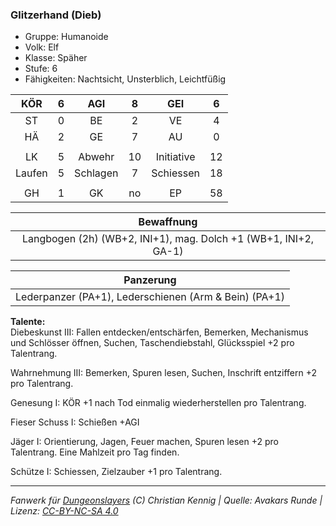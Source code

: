 ### Glitzerhand (Dieb)

- Gruppe: Humanoide
- Volk: Elf
- Klasse: Späher
- Stufe: 6
- Fähigkeiten: Nachtsicht, Unsterblich, Leichtfüßig

|  KÖR   |  6  |   AGI    |  8  |    GEI     |  6  |
| :----: | :-: | :------: | :-: | :--------: | :-: |
|   ST   |  0  |    BE    |  2  |     VE     |  4  |
|   HÄ   |  2  |    GE    |  7  |     AU     |  0  |
|        |     |          |     |            |     |
|   LK   |  5  |  Abwehr  | 10  | Initiative | 12  |
| Laufen |  5  | Schlagen |  7  | Schiessen  | 18  |
|        |     |          |     |            |     |
|   GH   |  1  |    GK    | no  |     EP     | 58  |

|                           Bewaffnung                            |
| :-------------------------------------------------------------: |
| Langbogen (2h) (WB+2, INI+1), mag. Dolch +1 (WB+1, INI+2, GA-1) |

|                       Panzerung                       |
| :---------------------------------------------------: |
| Lederpanzer (PA+1), Lederschienen (Arm & Bein) (PA+1) |

**Talente:**  
Diebeskunst III: Fallen entdecken/entschärfen, Bemerken, Mechanismus und Schlösser öffnen, Suchen, Taschendiebstahl, Glücksspiel +2 pro Talentrang.

Wahrnehmung III: Bemerken, Spuren lesen, Suchen, Inschrift entziffern +2 pro Talentrang.

Genesung I: KÖR +1 nach Tod einmalig wiederherstellen pro Talentrang.

Fieser Schuss I: Schießen +AGI

Jäger I: Orientierung, Jagen, Feuer machen, Spuren lesen +2 pro Talentrang. Eine Mahlzeit pro Tag finden.

Schütze I: Schiessen, Zielzauber +1 pro Talentrang.

---

_Fanwerk für [Dungeonslayers](https://www.dungeonslayers.net/) (C) Christian Kennig | Quelle: Avakars Runde | Lizenz: [CC-BY-NC-SA 4.0](https://creativecommons.org/licenses/by-nc-sa/4.0/deed.de)_
